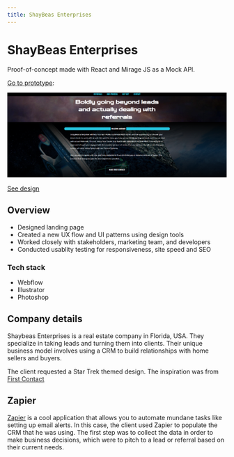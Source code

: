 ```yaml
---
title: ShayBeas Enterprises
---
```


# ShayBeas Enterprises

Proof-of-concept made with React and Mirage JS as a Mock API.

[Go to prototype](https://shaybeas.netlify.app):

![Shaybeas website](./img/shaybeas/shaybeas-hero.png)

[See design](https://shaybeas.webflow.io)

## Overview

- Designed landing page
- Created a new UX flow and UI patterns using design tools
- Worked closely with stakeholders, marketing team, and developers
- Conducted usablity testing for responsiveness, site speed and SEO

### Tech stack

- Webflow
- Illustrator
- Photoshop

## Company details

Shaybeas Enterprises is a real estate company in Florida, USA. They specialize in taking leads and turning them into clients. Their unique business model involves using a CRM to build relationships with home sellers and buyers.

The client requested a Star Trek themed design. The inspiration was from [First Contact](https://www.imdb.com/title/tt0117731/)

## Zapier

[Zapier](https://zapier.com/) is a cool application that allows you to automate mundane tasks like setting up email alerts. In this case, the client used Zapier to populate the CRM that he was using. The first step was to collect the data in order to make business decisions, which were to pitch to a lead or referral based on their current needs.
